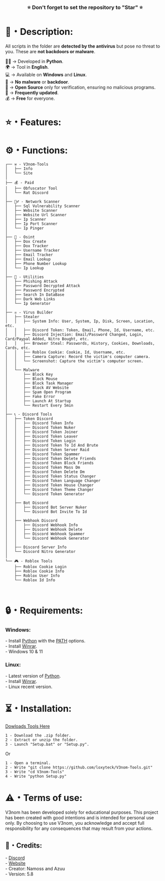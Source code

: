 <p>
  <h3 align="center">⭐ Don't forget to set the repository to "Star" ⭐</h3>
</p>

<h1>📜・Description:</h1>

<p>
    All scripts in the folder are <strong>detected by the antivirus</strong> but pose no threat to you. These are <strong>not backdoors or malware</strong>.

  👨‍💻 -> Developed in <strong>Python</strong>.<br>
  🌍 -> Tool in <strong>English</strong>.<br>
  💻 -> Available on <strong>Windows</strong> and <strong>Linux</strong>.<br>
  🔎 -> <strong>No malware</strong> or <strong>backdoor</strong>.<br>
  📂 -> <strong>Open Source</strong> only for verification, ensuring no malicious programs.<br>
  🔄 -> <strong>Frequently updated</strong>.<br>
  💰 -> <strong>Free</strong> for everyone.<br>
</p>

<h1>⭐・Features:</h1>
<h1>⚙️・Functions:</h1>

```
┌── ⚒️ - V3nom-Tools
│   ├── Info
│   └── Site
│
├── 💰 - Paid
│   ├── Obfuscator Tool
│   └── Rat Discord
│
├── 🕵️‍♂️ - Network Scanner
│   ├── Sql Vulnerability Scanner
│   ├── Website Scanner
│   ├── Website Url Scanner
│   ├── Ip Scanner
│   ├── Ip Port Scanner
│   └── Ip Pinger
│
├── 🔎 - Osint
│   ├── Dox Create
│   ├── Dox Tracker
│   ├── Username Tracker
│   ├── Email Tracker
│   ├── Email Lookup
│   ├── Phone Number Lookup
│   └── Ip Lookup
│
├── 🔧 - Utilities
│   ├── Phishing Attack
│   ├── Password Decrypted Attack
│   ├── Password Encrypted
│   ├── Search In DataBase
│   ├── Dark Web Links
│   └── Ip Generator
│
├── ☠️ - Virus Builder
│   ├── Stealer
│   │   ├── System Info: User, System, Ip, Disk, Screen, Location, etc.
│   │   ├── Discord Token: Token, Email, Phone, Id, Username, etc.
│   │   ├── Discord Injection: Email/Password Changed, Login, Card/Paypal Added, Nitro Bought, etc.
│   │   ├── Browser Steal: Passwords, History, Cookies, Downloads, Cards, etc.
│   │   ├── Roblox Cookie: Cookie, Id, Username, etc.
│   │   ├── Camera Capture: Record the victim's computer camera.
│   │   └── Screenshot: Capture the victim's computer screen.
│   │
│   └── Malware
│       ├── Block Key
│       ├── Block Mouse
│       ├── Block Task Manager
│       ├── Block AV Website
│       ├── Spam Open Program
│       ├── Fake Error
│       ├── Launch At Startup
│       └── Restart Every 5min
│
├── 📞 - Discord Tools
│   ├── Token Discord
│   │   ├── Discord Token Info
│   │   ├── Discord Token Nuker
│   │   ├── Discord Token Joiner
│   │   ├── Discord Token Leaver
│   │   ├── Discord Token Login
│   │   ├── Discord Token To Id And Brute
│   │   ├── Discord Token Server Raid
│   │   ├── Discord Token Spammer
│   │   ├── Discord Token Delete Friends
│   │   ├── Discord Token Block Friends
│   │   ├── Discord Token Mass Dm
│   │   ├── Discord Token Delete Dm
│   │   ├── Discord Token Status Changer
│   │   ├── Discord Token Language Changer
│   │   ├── Discord Token House Changer
│   │   ├── Discord Token Theme Changer
│   │   └── Discord Token Generator
│   │
│   ├── Bot Discord
│   │   ├── Discord Bot Server Nuker
│   │   └── Discord Bot Invite To Id
│   │
│   ├── Webhook Discord
│   │   ├── Discord Webhook Info
│   │   ├── Discord Webhook Delete
│   │   ├── Discord Webhook Spammer
│   │   └── Discord Webhook Generator 
│   │
│   ├── Discord Server Info
│   └── Discord Nitro Generator
│
└── 🎮 - Roblox Tools
    ├── Roblox Cookie Login
    ├── Roblox Cookie Info
    ├── Roblox User Info
    └── Roblox Id Info



```

<h1>🔒・Requirements:</h1>

<h3>Windows:</h3>

<p>
- Install <a href="https://www.python.org/downloads/">Python</a> with the <a href="Img/Python_Path.png">PATH</a> options.<br>
- Install <a href="https://www.win-rar.com/postdownload.html?&L=10">Winrar</a>.<br>
- Windows 10 & 11
</p>

<h3>Linux:</h3>

<p>
- Latest version of <a href="https://www.python.org/downloads/">Python</a>.<br>
- Install <a href="https://www.win-rar.com/postdownload.html?&L=10">Winrar</a>.<br>
- Linux recent version.
</p>

<h1>⏳・Installation:</h1>

<a href="soon">Dowloads Tools Here</a>

<p>
  
```
1 - Download the .zip folder.
2 - Extract or unzip the folder.
3 - Launch "Setup.bat" or "Setup.py".
```
Or
```
1 - Open a terminal.
2 - Write "git clone https://github.com/loxyteck/V3nom-Tools.git"
3 - Write "cd V3nom-Tools"
4 - Write "python Setup.py"
```
</p>

<h1>⚠️・Terms of use:</h1>

<p>
  V3nom has been developed solely for educational purposes. This project has been created with good intentions and is intended for personal use only. By choosing to use V3nom, you acknowledge and accept full responsibility     for any consequences that may result from your actions.
</p>

<h2>🔗・Credits:</h2>

<p>
  - <a href="https://discord.gg/7dGkGsxrnk">Discord</a><br>
  - <a href="https://namoss666.github.io/website/">Website</a><br>
  - Creator: Namoss and Azuu<br>
  - Version: 5.8
</p>
